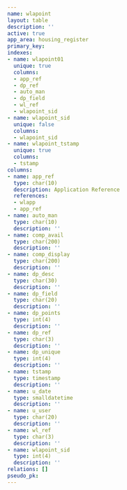 ```yaml
---
name: wlapoint
layout: table
description: ''
active: true
app_area: housing_register
primary_key: 
indexes:
- name: wlapoint01
  unique: true
  columns:
  - app_ref
  - dp_ref
  - auto_man
  - dp_field
  - wl_ref
  - wlapoint_sid
- name: wlapoint_sid
  unique: false
  columns:
  - wlapoint_sid
- name: wlapoint_tstamp
  unique: true
  columns:
  - tstamp
columns:
- name: app_ref
  type: char(10)
  description: Application Reference
  references:
  - wlapp
  - app_ref
- name: auto_man
  type: char(10)
  description: ''
- name: comp_avail
  type: char(200)
  description: ''
- name: comp_display
  type: char(200)
  description: ''
- name: dp_desc
  type: char(30)
  description: ''
- name: dp_field
  type: char(20)
  description: ''
- name: dp_points
  type: int(4)
  description: ''
- name: dp_ref
  type: char(3)
  description: ''
- name: dp_unique
  type: int(4)
  description: ''
- name: tstamp
  type: timestamp
  description: ''
- name: u_date
  type: smalldatetime
  description: ''
- name: u_user
  type: char(20)
  description: ''
- name: wl_ref
  type: char(3)
  description: ''
- name: wlapoint_sid
  type: int(4)
  description: ''
relations: []
pseudo_pk: 
---
```


